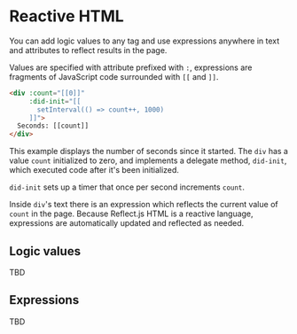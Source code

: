 # Reactive HTML

You can add logic values to any tag and use expressions anywhere in text and attributes to reflect results in the page.

Values are specified with attribute prefixed with `:`, expressions are fragments of JavaScript code surrounded with `[[` and `]]`.

```html
<div :count="[[0]]"
     :did-init="[[
       setInterval(() => count++, 1000)
     ]]">
  Seconds: [[count]]
</div>
```

This example displays the number of seconds since it started. The `div` has a value `count` initialized to zero, and implements a delegate method, `did-init`, which executed code after it's been initialized.

`did-init` sets up a timer that once per second increments `count`.

Inside `div`'s text there is an expression which reflects the current value of `count` in the page. Because Reflect.js HTML is a reactive language, expressions are automatically updated and reflected as needed.

## Logic values

TBD

## Expressions

TBD
